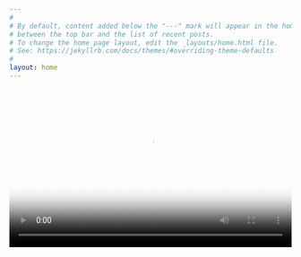 ```yaml
---
#
# By default, content added below the "---" mark will appear in the home page
# between the top bar and the list of recent posts.
# To change the home page layout, edit the _layouts/home.html file.
# See: https://jekyllrb.com/docs/themes/#overriding-theme-defaults
#
layout: home
---
```


<div style="max-width: 800px; margin: 0 auto;">
  <div style="position: relative; padding-bottom: 56.25%;">
    <video 
      style="position: absolute; top: 0; left: 0; width: 100%; height: 100%;" 
      controls 
      preload="metadata"
      poster="{{ site.baseurl }}/assets/videos/2023-04-09-morocco.mp4#t=0.001">
      <source src="{{ site.baseurl }}/assets/videos/2023-04-09-morocco.mp4" type="video/mp4">
      Your browser does not support the video tag.
    </video>
  </div>
</div>

<style>
  video::-webkit-media-controls-panel {
    display: flex !important;
    opacity: 1 !important;
  }
</style>